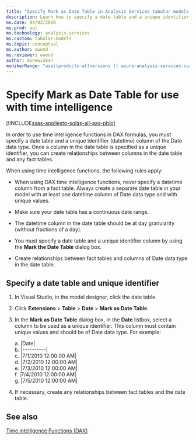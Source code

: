 ```yaml
---
title: "Specify Mark as Date Table in Analysis Services tabular models| Microsoft Docs"
description: Learn how to specify a date table and a unique identifier (datetime) column of the Date data type.
ms.date: 04/03/2020
ms.prod: sql
ms.technology: analysis-services
ms.custom: tabular-models
ms.topic: conceptual
ms.author: owend
ms.reviewer: owend
author: minewiskan
monikerRange: "asallproducts-allversions || azure-analysis-services-current || power-bi-premium-current || >= sql-analysis-services-2016"
---
```

# Specify Mark as Date Table for use with time intelligence

[!INCLUDE[ssas-appliesto-sqlas-all-aas-pbip](../includes/ssas-appliesto-sqlas-all-aas-pbip.md)]

In order to use time intelligence functions in DAX formulas, you must specify a date table and a unique identifier (datetime) column of the Date data type. Once a column in the date table is specified as a unique identifier, you can create relationships between columns in the date table and any fact tables.  
  
When using time intelligence functions, the following rules apply:  
  
- When using DAX time intelligence functions, never specify a datetime column from a fact table. Always create a separate date table in your model with at least one datetime column of Date data type and with unique values.  
  
- Make sure your date table has a continuous date range.  
  
- The datetime column in the date table should be at day granularity (without fractions of a day).  
  
- You must specify a date table and a unique identifier column by using the **Mark the Date Table** dialog box.  
  
- Create relationships between fact tables and columns of Date data type in the date table.  
  
## Specify a date table and unique identifier
  
1. In Visual Studio, in the model designer, click the date table.  
  
1. Click **Extensions** > **Table** > **Date** > **Mark as Date Table**. 
  
1. In the **Mark as Date Table** dialog box, in the **Date** listbox, select a column to be used as a unique identifier. This column must contain unique values and should be of Date data type. For example:  
  
    a. |Date|  
    b. |----------|  
    c. |7/1/2010 12:00:00 AM|  
    d. |7/2/2010 12:00:00 AM|  
    e. |7/3/2010 12:00:00 AM|  
    f. |7/4/2010 12:00:00 AM|  
    g. |7/5/2010 12:00:00 AM|  
  
1. If necessary, create any relationships between fact tables and the date table.  
  
## See also  
  
 [Time intelligence Functions (DAX)](/dax/time-intelligence-functions-dax)  
